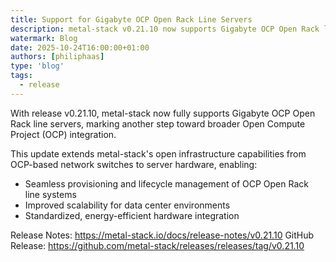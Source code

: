 ```yaml
---
title: Support for Gigabyte OCP Open Rack Line Servers
description: metal-stack v0.21.10 now supports Gigabyte OCP Open Rack line servers.
watermark: Blog
date: 2025-10-24T16:00:00+01:00
authors: [philiphaas]
type: 'blog'
tags:
  - release
---
```


With release v0.21.10, metal-stack now fully supports Gigabyte OCP Open Rack line servers, marking another step toward broader Open Compute Project (OCP) integration.

This update extends metal-stack's open infrastructure capabilities from OCP-based network switches to server hardware, enabling:

- Seamless provisioning and lifecycle management of OCP Open Rack line systems
- Improved scalability for data center environments
- Standardized, energy-efficient hardware integration

Release Notes: https://metal-stack.io/docs/release-notes/v0.21.10
GitHub Release: https://github.com/metal-stack/releases/releases/tag/v0.21.10
